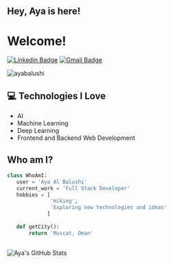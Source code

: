 ## Hey, Aya is here!

<h1>Welcome! </h1> 

[![Linkedin Badge](https://img.shields.io/badge/-Aya%20AlBalushi-blue?style=flat-square&logo=Linkedin&logoColor=white&link=https://www.linkedin.com/in/aya-al-balushi/)](https://www.linkedin.com/in/aya-al-balushi/) [![Gmail Badge](https://img.shields.io/badge/ayabalushi8-c14438?style=flat&logo=Gmail&logoColor=white&link=mailto:ayabalushi8@gmail.com)](mailto:ayabalushi8@gmail.com)
<p align="left"> <img src="https://komarev.com/ghpvc/?username=ayabalushi" alt="ayabalushi" /> </p>


## :computer: Technologies I Love
* AI
* Machine Learning 
* Deep Learning
* Frontend and Backend Web Development

 ## Who am I?
 ```python
 class WhoAmI:
 	user = 'Aya Al Balushi'
	current_work = 'Full Stack Developer'
	hobbies = [
	           'Hiking',
	           'Exploring new technologies and ideas'
	          ]
	
	def getCity():
		return 'Muscat, Oman'
	
 ```
 ![Aya's GitHub Stats](https://github-readme-stats.vercel.app/api?username=ayabalushi&show_icons=true&hide_border=true)
 
